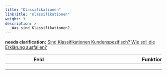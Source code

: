 ```yaml
---
title: "Klassifikationen"
linkTitle: "Klassifikationen"
weight: 3
description: >
  _Was sind Klassifikationen?_
---
```

__needs clarification:__ <a href="https://trello.com/c/tFypky2q"> Sind Klassifikationen Kundenspezifisch? Wie soll die Erklärung ausfallen?</a>

|<div style="width:200px">Feld</div>|<div style="width:200px"></div>|Funktion|
|---|---|---|
||||
||||
||||





